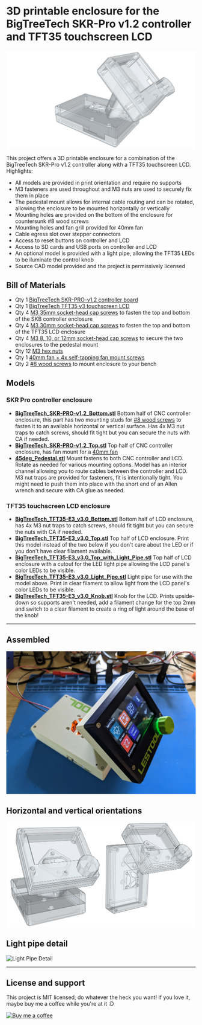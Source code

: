# 3D printable enclosure for the BigTreeTech SKR-Pro v1.2 controller and TFT35 touchscreen LCD

![Model](https://github.com/aderusha/BigTreeTech-SKR-PRO-TFT35-Enclosure/blob/main/images/BigTreeTech-SKR-PRO-TFT35-Enclosure-transparent.png?raw=true)

This project offers a 3D printable enclosure for a combination of the BigTreeTech SKR-Pro v1.2 controller along with a TFT35 touchscreen LCD.  Highlights:

* All models are provided in print orientation and require no supports
* M3 fasteners are used throughout and M3 nuts are used to securely fix them in place
* The pedestal mount allows for internal cable routing and can be rotated, allowing the enclosure to be mounted horizontally or vertically
* Mounting holes are provided on the bottom of the enclosure for countersunk #8 wood screws
* Mounting holes and fan grill provided for 40mm fan
* Cable egress slot over stepper connectors
* Access to reset buttons on controller and LCD
* Access to SD cards and USB ports on controller and LCD
* An optional model is provided with a light pipe, allowing the TFT35 LEDs to be iluminate the control knob
* Source CAD model provided and the project is permissively licensed

## Bill of Materials

* Qty 1 [BigTreeTech SKR-PRO-v1.2 controller board](https://amzn.to/3oKwnFZ)
* Qty 1 [BigTreeTech TFT35 v3 touchscreen LCD](https://amzn.to/2WYr6PI)
* Qty 4 [M3 35mm socket-head cap screws](https://amzn.to/3mAaS8f) to fasten the top and bottom of the SKB controller enclosure
* Qty 4 [M3 30mm socket-head cap screws](https://amzn.to/3mAaS8f) to fasten the top and bottom of the TFT35 LCD enclosure
* Qty 4 [M3 8, 10, or 12mm socket-head cap screws](https://amzn.to/3mAAOAt) to secure the two enclosures to the pedestal mount
* Qty 12 [M3 hex nuts](https://amzn.to/3mAAOAt)
* Qty 1 [40mm fan + 4x self-tapping fan mount screws](https://amzn.to/3DpozgQ)
* Qty 2 [#8 wood screws](https://amzn.to/3oEBPKy) to mount enclosure to your bench

## Models

### SKR Pro controller enclosure
* **[BigTreeTech_SKR-PRO-v1.2_Bottom.stl](BigTreeTech_SKR-PRO-v1.2_Bottom.stl)** Bottom half of CNC controller enclosure, this part has two mounting studs for [#8 wood screws](https://amzn.to/3oEBPKy) to fasten it to an available horizontal or vertical surface.  Has 4x M3 nut traps to catch screws, should fit tight but you can secure the nuts with CA if needed.
* **[BigTreeTech_SKR-PRO-v1.2_Top.stl](BigTreeTech_SKR-PRO-v1.2_Top.stl)** Top half of CNC controller enclosure, has fan mount for a [40mm fan](https://amzn.to/3DpozgQ)
* **[45deg_Pedestal.stl](45deg_Pedestal.stl)** Mount fastens to both CNC controller and LCD.  Rotate as needed for various mounting options. Model has an interior channel allowing you to route cables between the controller and LCD.  M3 nut traps are provided for fasteners, fit is intentionally tight.  You might need to push them into place with the short end of an Allen wrench and secure with CA glue as needed.

### TFT35 touchscreen LCD enclosure
* **[BigTreeTech_TFT35-E3_v3.0_Bottom.stl](BigTreeTech_TFT35-E3_v3.0_Bottom.stl)** Bottom half of LCD enclosure, has 4x M3 nut traps to catch screws, should fit tight but you can secure the nuts with CA if needed.
* **[BigTreeTech_TFT35-E3_v3.0_Top.stl](BigTreeTech_TFT35-E3_v3.0_Top.stl)** Top half of LCD enclosure.  Print this model instead of the two below if you don't care about the LED or if you don't have clear filament available.
* **[BigTreeTech_TFT35-E3_v3.0_Top_with_Light_Pipe.stl](BigTreeTech_TFT35-E3_v3.0_Top_with_Light_Pipe.stl)** Top half of LCD enclosure with a cutout for the LED light pipe allowing the LCD panel's color LEDs to be visible.
* **[BigTreeTech_TFT35-E3_v3.0_Light_Pipe.stl](BigTreeTech_TFT35-E3_v3.0_Light_Pipe.stl)** Light pipe for use with the model above.  Print in clear filament to allow light from the LCD panel's color LEDs to be visible.
* **[BigTreeTech_TFT35-E3_v3.0_Knob.stl](BigTreeTech_TFT35-E3_v3.0_Knob.stl)** Knob for the LCD.  Prints upside-down so supports aren't needed, add a filament change for the top 2mm and switch to a clear filament to create a ring of light around the base of the knob!

---

## Assembled
![Assembled enclosure](https://github.com/aderusha/BigTreeTech-SKR-PRO-TFT35-Enclosure/blob/main/images/Assembled.jpg?raw=true)

## Horizontal and vertical orientations
![Assembled enclosure](https://github.com/aderusha/BigTreeTech-SKR-PRO-TFT35-Enclosure/blob/main/images/Vertical_and_Horizontal_orientations.png?raw=true)

## Light pipe detail
![Light Pipe Detail](https://github.com/aderusha/BigTreeTech-SKR-PRO-TFT35-Enclosure/blob/main/images/Light_pipe_disassembled.png?raw=true)

---

## License and support

This project is MIT licensed, do whatever the heck you want!  If you love it, maybe buy me a coffee while you're at it :D

[![Buy me a coffee](https://www.buymeacoffee.com/assets/img/custom_images/black_img.png)](https://www.buymeacoffee.com/gW5rPpsKR)